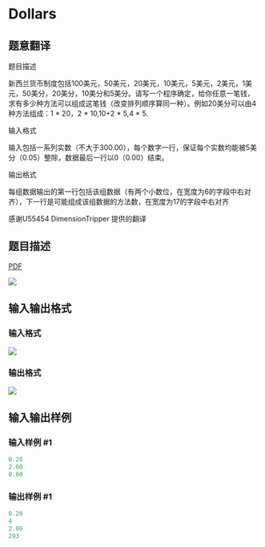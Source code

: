 # Dollars

## 题意翻译

题目描述

新西兰货币制度包括100美元，50美元，20美元，10美元，5美元，2美元，1美元，50美分，20美分，10美分和5美分。请写一个程序确定，给你任意一笔钱，求有多少种方法可以组成这笔钱（改变排列顺序算同一种）。例如20美分可以由4种方法组成：1 \* 20，2 \* 10,10+2 \* 5,4 \* 5.

输入格式

输入包括一系列实数（不大于300.00），每个数字一行，保证每个实数均能被5美分（0.05）整除，数据最后一行以0（0.00）结束。

输出格式

每组数据输出的第一行包括该组数据（有两个小数位，在宽度为6的字段中右对齐），下一行是可能组成该组数据的方法数，在宽度为17的字段中右对齐

感谢U55454 DimensionTripper 提供的翻译

## 题目描述

[problemUrl]: https://uva.onlinejudge.org/index.php?option=com_onlinejudge&Itemid=8&category=3&page=show_problem&problem=83

[PDF](https://uva.onlinejudge.org/external/1/p147.pdf)

![](https://cdn.luogu.com.cn/upload/vjudge_pic/UVA147/8d8c1355836fc14b3eefc7cbb345a060bc47a8af.png)

## 输入输出格式

### 输入格式

![](https://cdn.luogu.com.cn/upload/vjudge_pic/UVA147/be6db2b66a4aa30286db22948dd0be1c2f2e83eb.png)

### 输出格式

![](https://cdn.luogu.com.cn/upload/vjudge_pic/UVA147/e1b7f7e411586f6d41a8ad0626bf2204d514cd57.png)

## 输入输出样例

### 输入样例 #1

```cpp
0.20
2.00
0.00
```


### 输出样例 #1

```cpp
0.20
4
2.00
293
```


